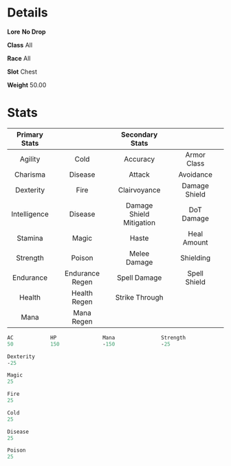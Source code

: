<!-- TITLE: Huge Metal Hull -->
<!-- SUBTITLE: A giant metal shell from the Alchemical Behemoth underneath Xuolia -->

# Details
**Lore**
**No Drop**

**Class**
All

**Race**
All

**Slot**
Chest

**Weight**
50.00

# Stats
| Primary Stats |    |  |    | Secondary Stats |    |||
|:---:|:---|:---:|:---|:---:|:---|:---:|:---|
|Agility||Cold||Accuracy||Armor Class||
|Charisma||Disease||Attack||Avoidance||
|Dexterity||Fire||Clairvoyance||Damage Shield||
|Intelligence||Disease||Damage Shield Mitigation||DoT Damage||
|Stamina||Magic||Haste||Heal Amount||
|Strength||Poison||Melee Damage||Shielding||
|Endurance||Endurance Regen||Spell Damage||Spell Shield||
|Health||Health Regen||Strike Through||
|Mana||Mana Regen||
```perl
AC            HP               Mana               Strength               Agility
50            150              -150               -25                    -25

Dexterity
-25

Magic
25

Fire
25

Cold
25

Disease
25

Poison
25